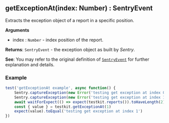 ## getExceptionAt(index: Number) : SentryEvent
Extracts the exception object of a report in a specific position.

**Arguments**<br>
* index : `Number` - index position of the report.

**Returns**: <code>SentryEvent</code> - the exception object as built by *Sentry*.

**See**: You may refer to the original definition of [<code>SentryEvent</code>](https://github.com/getsentry/sentry-javascript/blob/master/packages/types/src/index.ts) for further explanation and details.

### Example
```javascript
test('getExceptionAt example', async function() {
    Sentry.captureException(new Error('testing get exception at index 0'))
    Sentry.captureException(new Error('testing get exception at index 1'))
    await waitForExpect(() => expect(testkit.reports()).toHaveLength(2))
    const { value } = testkit.getExceptionAt(1)
    expect(value).toEqual('testing get exception at index 1')
})
```
